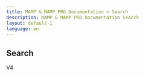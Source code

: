 ```yaml
---
title: MAMP & MAMP PRO Documentation > Search
description: MAMP & MAMP PRO Documentation Search
layout: default-1
language: en
---
```


## Search

<div id="tipue_search_content"></div>

<script>
var tipuesearch = {"pages": [
  {% for page in site.pages %}
    {% if page.url contains "/en/" %}
      {% if page.url contains "/en/Search/" %}
          
      {% else %}
        {% if page.url contains "windows" %}
          
        {% else %}
          {"title": "{{page.title | replace_first: ' Documentation', ''}}", "text": "{{page.content | remove: '\' | markdownify | strip_html | strip_newlines | xml_escape}}", "tags": "", "url": "{{page.url}}"},
        {% endif %}
      {% endif %}
    {% endif %}
  {% endfor %}
  {"title": "", "text": "", "tags": "", "url": ""}
]};

var tipuesearch_string_5 = 'Results';

$(document).ready(function() {
  $('#tipue_search_input').tipuesearch({
    'mode': 'static',
    'show': 100,
    'showTitleCount': false,
    'minimumLength': 1
  });
});
</script>

V4
